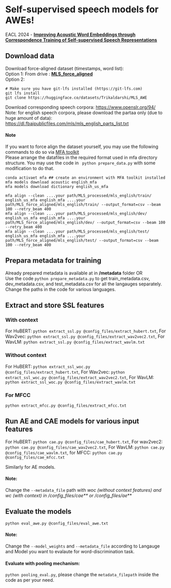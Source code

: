 # Self-supervised speech models for AWEs!
EACL 2024 -  **[Improving Acoustic Word Embeddings through Correspondence Training of Self-supervised Speech Representations](https://aclanthology.org/2024.eacl-long.118.pdf)**

## Download data
Download force-aligned dataset (timestamps, word list): \
Option 1: From drive : **[MLS_force_aligned](https://drive.google.com/file/d/13bVpExtoQwxplFiQVvUALDvDVWjNsdHb/view?usp=sharing)** \
Option 2:
```
# Make sure you have git-lfs installed (https://git-lfs.com)
git lfs install
git clone https://huggingface.co/datasets/Trikaldarshi/MLS_AWE
```
Download corresponding speech corpora: https://www.openslr.org/94/ \
Note: for english speech corpora, please download the partaa only (due to huge amount of data): https://dl.fbaipublicfiles.com/mls/mls_english_parts_list.txt

#### Note
If you want to force align the dataset yourself, you may use  the following commands to do so via [MFA toolkit](https://montreal-forced-aligner.readthedocs.io/en/latest/user_guide/workflows/alignment.html) \
Please arrange the datafiles in the required format used in mfa directory structure. You may use the code in ``` python prepare_data.py``` with some modification to do that.
```
conda activaet mfa ## create an environment with MFA toolkit installed
mfa models download acoustic english_mfa
mfa models download dictionary english_us_mfa

mfa align --clean ....your path/MLS_processed/mls_english/train/ english_us_mfa english_mfa ....your path/MLS_force_aligned/mls_english/train/ --output_format=csv --beam 100 --retry_beam 400
mfa align --clean ....your path/MLS_processed/mls_english/dev/ english_us_mfa english_mfa ....your path/MLS_force_aligned/mls_english/dev/ --output_format=csv --beam 100 --retry_beam 400
mfa align --clean ....your path/MLS_processed/mls_english/test/ english_us_mfa english_mfa ....your path/MLS_force_aligned/mls_english/test/ --output_format=csv --beam 100 --retry_beam 400
```

## Prepara metadata for training
Already prepared metadata is available at in **/metadata** folder OR \
Use the code ```python prepare_metadata.py``` to get train_metadata.csv, dev_metadata.csv, and test_metadata.csv for all the langauges separately. Change the paths in the code for various languages.

## Extract and store SSL features
### With context
For HuBERT: ```python extract_ssl.py @config_files/extract_hubert.txt```, For Wav2vec: ```python extract_ssl.py @config_files/extract_wav2vec2.txt```, For WavLM: ```python extract_ssl.py @config_files/extract_wavlm.txt```
### Without context
For HuBERT: ```python extract_ssl_woc.py @config_files/extract_hubert.txt```, For Wav2vec: ```python extract_ssl_woc.py @config_files/extract_wav2vec2.txt```, For WavLM: ```python extract_ssl_woc.py @config_files/extract_wavlm.txt```

### For MFCC
```python extract_mfcc.py @config_files/extract_mfcc.txt```

## Run AE and CAE models for various input features

For HuBERT: ```python cae.py @config_files/cae_hubert.txt```, For wav2vec2: ```python cae.py @config_files/cae_wav2vec2.txt```, For WavLM: ```python cae.py @config_files/cae_wavlm.txt```, for MFCC: ```python cae.py @config_files/cae_mfcc.txt```

Similarly for AE models.

#### Note:
Change the ```--metadata_file``` path with _woc (without context features) and _wc (with context) in /config_files/cae_** or /config_files/ae_**

## Evaluate the models
```python eval_awe.py @config_files/eval_awe.txt```
#### Note:
Change the ```--model_weights``` and ```--metadata_file``` according to Langauge and Model you want to evalaute for word-discrimination task.

#### Evaluate with pooling mechanism:
```python pooling_eval.py```, please change the ```metadata_filepath``` inside the code as per your need.
